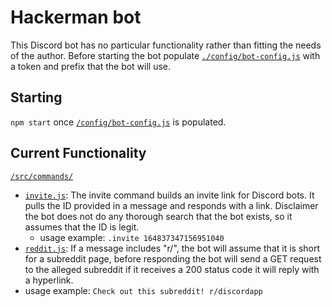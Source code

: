 # Hackerman bot
This Discord bot has no particular functionality rather than fitting the needs of the author. Before starting the bot populate [`./config/bot-config.js`](./config/bot-config.js) with a token and prefix that the bot will use.

## Starting
`npm start` once [`/config/bot-config.js`](./config/bot-config.js) is populated.

## Current Functionality
[`/src/commands/`](./src/commands/)
 - [`invite.js`](./src/commands/invite.js): The invite command builds an invite link for Discord bots. It pulls the ID provided in a message and responds with a link. Disclaimer the bot does not do any thorough search that the bot exists, so it assumes that the ID is legit. 
   - usage example: `.invite 164837347156951040`
 - [`reddit.js`](./src/commands/reddit.js): If a message includes "r/", the bot will assume that it is short for a subreddit page, before responding the bot will send a GET request to the alleged subreddit if it receives a 200 status code it will reply with a hyperlink.
  - usage example: `Check out this subreddit! r/discordapp`
